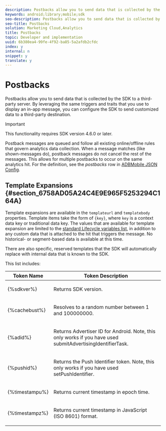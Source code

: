 ```yaml
---
description: Postbacks allow you to send data that is collected by the SDK to a third-party server. By leveraging the same triggers and traits that you use to display an in-app message, you can configure the SDK to send customized data to a third-party destination.
keywords: android;library;mobile;sdk
seo-description: Postbacks allow you to send data that is collected by the SDK to a third-party server. By leveraging the same triggers and traits that you use to display an in-app message, you can configure the SDK to send customized data to a third-party destination.
seo-title: Postbacks
solution: Marketing Cloud,Analytics
title: Postbacks
topic: Developer and implementation
uuid: 6b380ea4-99fe-4f92-ba85-5a2afdb2cfdc
index: y
internal: n
snippet: y
translate: y
---
```


# Postbacks

Postbacks allow you to send data that is collected by the SDK to a third-party server. By leveraging the same triggers and traits that you use to display an in-app message, you can configure the SDK to send customized data to a third-party destination.

>[!IMPORTANT]
>
>This functionality requires SDK version 4.6.0 or later.

Postback messages are queued and follow all existing online/offline rules that govern analytics data collection. When a message matches (like shown-messages do), postback messages do not cancel the rest of the messages. This allows for multiple postbacks to occur on the same analytics hit. For the definition, see the *postbacks* row in [ADBMobile JSON Config](../../configuration/json_config/json_config.md#concept_0F700EEE71F94B44A0E4000E6C2DA7FB).

## Template Expansions {#section_6758AD05A24C4E9E965F5253294C164A}

Template expansions are available in the `templateurl` and `templatebody` properties. Template items take the form of `{key}`, where `key` is a context data key or traditional data key. The values that are available for template expansion are limited to the [standard Lifecycle variables list](https://marketing.adobe.com/resources/help/en_US/mobile/android/metrics.html), in addition to any custom data that is attached to the hit that triggers the message. No historical- or segment-based data is available at this time.

There are also specific, reserved templates that the SDK will automatically replace with internal data that is known to the SDK.

This list includes: 

<table id="table_38E463568634440CA72552A6C80168AD"> 
 <thead> 
  <tr> 
   <th colname="col1" class="entry"> Token Name </th> 
   <th colname="col2" class="entry"> Token Description </th> 
  </tr>
 </thead>
 <tbody> 
  <tr> 
   <td colname="col1"> <p><span class="codeph"> {%sdkver%}</span> </p> </td> 
   <td colname="col2"> <p>Returns SDK version. </p> </td> 
  </tr> 
  <tr> 
   <td colname="col1"> <p><span class="codeph"> {%cachebust%}</span> </p> </td> 
   <td colname="col2"> <p>Resolves to a random number between 1 and 100000000. </p> </td> 
  </tr> 
  <tr> 
   <td colname="col1"> <p><span class="codeph"> {%adid%}</span> </p> </td> 
   <td colname="col2"> <p>Returns Advertiser ID for Android. Note, this only works if you have used <span class="codeph"> submitAdvertisingIdentifierTask</span>. </p> </td> 
  </tr> 
  <tr> 
   <td colname="col1"> <p><span class="codeph"> {%pushid%}</span> </p> </td> 
   <td colname="col2"> <p>Returns the Push Identifier token. Note, this only works if you have used <span class="codeph"> setPushIdentifier</span>. </p> </td> 
  </tr> 
  <tr> 
   <td colname="col1"> <p><span class="codeph"> {%timestampu%}</span> </p> </td> 
   <td colname="col2"> <p>Returns current timestamp in epoch time. </p> </td> 
  </tr> 
  <tr> 
   <td colname="col1"> <p><span class="codeph"> {%timestampz%}</span> </p> </td> 
   <td colname="col2"> <p>Returns current timestamp in JavaScript (ISO 8601) format. </p> </td> 
  </tr> 
 </tbody> 
</table>

